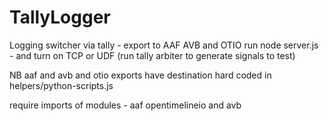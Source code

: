 # TallyLogger
 Logging switcher via tally - export to AAF AVB and OTIO
 run node server.js - and turn on TCP or UDF (run tally arbiter to generate signals to test)
 
 NB aaf and avb and otio exports have destination hard coded in helpers/python-scripts.js

 require imports of modules - aaf opentimelineio and avb